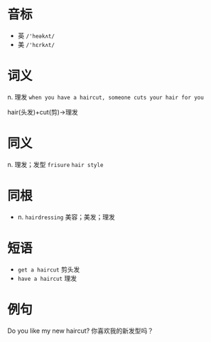 # 音标

- 英 `/'heəkʌt/`
- 美 `/'hɛrkʌt/`

# 词义

n. 理发
`when you have a haircut, someone cuts your hair for you`



hair(头发)+cut(剪)→理发

# 同义

n. 理发；发型
`frisure` `hair style`

# 同根

- n. `hairdressing` 美容；美发；理发

# 短语

- `get a haircut` 剪头发
- `have a haircut` 理发

# 例句

Do you like my new haircut?
你喜欢我的新发型吗？


